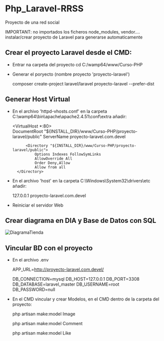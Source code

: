
# Php_Laravel-RRSS
Proyecto de una red social

IMPORTANT: no importados los ficheros node_modules, vendor.... instalar/crear proyecto de Laravel para generarse automaticamente


## Crear el proyecto Laravel desde el CMD:
- Entrar na carpeta del proyecto
	cd C:/wamp64/www/Curso-PHP

- Generar el poryecto (nombre proyecto 'proyecto-laravel')

	composer create-project laravel/laravel proyecto-laravel --prefer-dist
  
## Generar Host Virtual

- En el archivo 'httpd-vhosts.conf' en la carpeta C:\wamp64\bin\apache\apache2.4.51\conf\extra añadir:

	<VirtualHost *:80>   
    		DocumentRoot "${INSTALL_DIR}/www/Curso-PHP/proyecto-laravel/public"
    		ServerName proyecto-laravel.com.devel

    		<Directory "${INSTALL_DIR}/www/Curso-PHP/proyecto-laravel/public">
        		Options Indexes FollowSymLinks     
        		AllowOverride All
        		Order Deny,Allow
        		Allow from all     
   	 	</Directory> 
	</VirtualHost>

- En el archivo 'host' en la carpeta C:\Windows\System32\drivers\etc añadir:

	127.0.0.1 proyecto-laravel.com.devel

- Reiniciar el servidor Web 

## Crear diagrama en DIA y Base de Datos con SQL 
![DiagramaTienda](https://user-images.githubusercontent.com/124586059/234130681-d34846c2-ec64-400c-bd7e-7034d417eef9.jpeg)

## Vincular BD con el proyecto 
- En el archivo .env

	APP_URL=http://proyecto-laravel.com.devel/

	DB_CONNECTION=mysql
	DB_HOST=127.0.0.1
	DB_PORT=3308
	DB_DATABASE=laravel_master
	DB_USERNAME=root
	DB_PASSWORD=null

- En el CMD vincular y crear Modelos, en el CMD dentro de la carpeta del proyecto:

	php artisan make:model Image

	php artisan make:model Comment

	php artisan make:model Like

